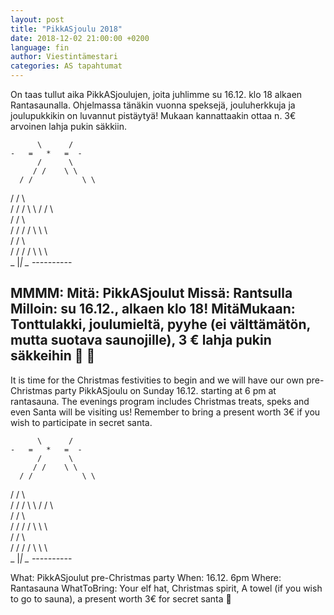 ```yaml
---
layout: post
title: "PikkASjoulu 2018"
date: 2018-12-02 21:00:00 +0200
language: fin
author: Viestintämestari
categories: AS tapahtumat
---
```

On taas tullut aika PikkASjoulujen, joita juhlimme su 16.12. klo 18 alkaen Rantasaunalla. Ohjelmassa tänäkin vuonna speksejä, jouluherkkuja ja joulupukkikin on luvannut pistäytyä! Mukaan kannattaakin ottaa n. 3€ arvoinen lahja pukin säkkiin.

          \      /
    -   =   *   =  -
          /      \
         / /    \ \
      / /           \ \
   / /                  \ \
      / /    /  \     \ 
   / /                    \ \
/ /                          \ \
   / /   /   /  \   \    \ \
/ /                          \ \
    / /   / /     \ \    \ \
           _ |_| _
  -_-_-_-_-_-_-_-_-_-

MMMM:
Mitä: PikkASjoulut
Missä: Rantsulla
Milloin: su 16.12., alkaen klo 18!
MitäMukaan: Tonttulakki, joulumieltä, pyyhe (ei välttämätön, mutta suotava saunojille), 3 € lahja pukin säkkeihin 🎄

---

It is time for the Christmas festivities to begin and we will have our own pre-Christmas party PikkASjoulu on Sunday 16.12. starting at 6 pm at rantasauna. The evenings program includes Christmas treats, speks and even Santa will be visiting us! Remember to bring a present worth 3€ if you wish to participate in secret santa.

          \      /
    -   =   *   =  -
          /      \
         / /    \ \
      / /           \ \
   / /                  \ \
      / /    /  \     \ 
   / /                    \ \
/ /                          \ \
   / /   /   /  \   \    \ \
/ /                          \ \
    / /   / /     \ \    \ \
           _ |_| _
  -_-_-_-_-_-_-_-_-_-

What: PikkASjoulut pre-Christmas party
When: 16.12. 6pm
Where: Rantasauna
WhatToBring: Your elf hat, Christmas spirit, A towel (if you wish to go to sauna), a present worth 3€ for secret santa 🎄
